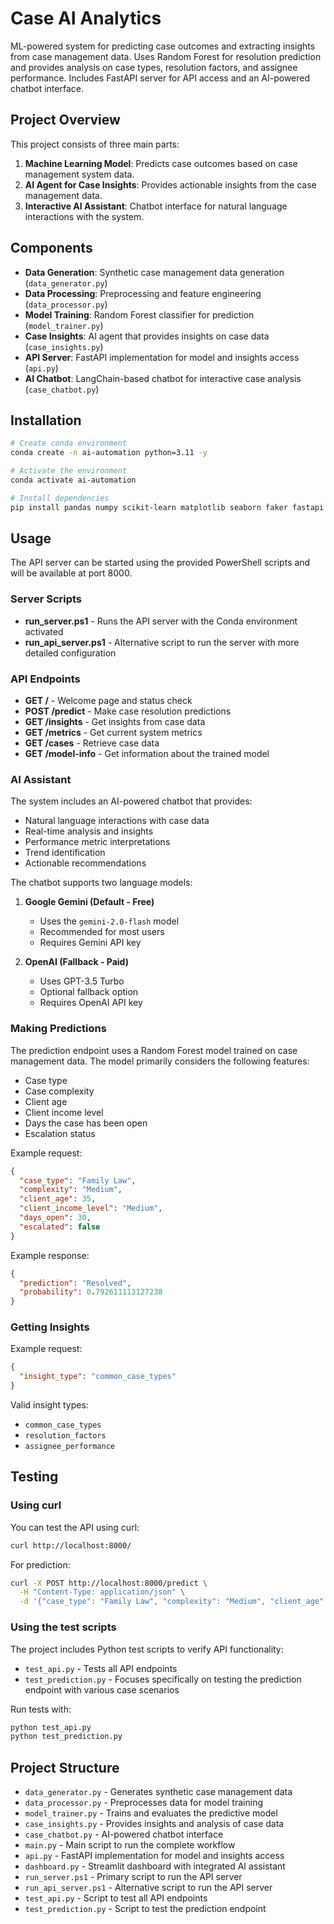 # Case AI Analytics

ML-powered system for predicting case outcomes and extracting insights from case management data. Uses Random Forest for resolution prediction and provides analysis on case types, resolution factors, and assignee performance. Includes FastAPI server for API access and an AI-powered chatbot interface.

## Project Overview

This project consists of three main parts:
1. **Machine Learning Model**: Predicts case outcomes based on case management system data.
2. **AI Agent for Case Insights**: Provides actionable insights from the case management data.
3. **Interactive AI Assistant**: Chatbot interface for natural language interactions with the system.

## Components

- **Data Generation**: Synthetic case management data generation (`data_generator.py`)
- **Data Processing**: Preprocessing and feature engineering (`data_processor.py`)
- **Model Training**: Random Forest classifier for prediction (`model_trainer.py`) 
- **Case Insights**: AI agent that provides insights on case data (`case_insights.py`)
- **API Server**: FastAPI implementation for model and insights access (`api.py`)
- **AI Chatbot**: LangChain-based chatbot for interactive case analysis (`case_chatbot.py`)

## Installation

```bash
# Create conda environment
conda create -n ai-automation python=3.11 -y

# Activate the environment
conda activate ai-automation

# Install dependencies
pip install pandas numpy scikit-learn matplotlib seaborn faker fastapi uvicorn langchain langchain-google-genai langchain-openai python-dotenv
```

## Usage

The API server can be started using the provided PowerShell scripts and will be available at port 8000.

### Server Scripts

- **run_server.ps1** - Runs the API server with the Conda environment activated
- **run_api_server.ps1** - Alternative script to run the server with more detailed configuration

### API Endpoints

- **GET /** - Welcome page and status check
- **POST /predict** - Make case resolution predictions
- **GET /insights** - Get insights from case data
- **GET /metrics** - Get current system metrics
- **GET /cases** - Retrieve case data
- **GET /model-info** - Get information about the trained model

### AI Assistant

The system includes an AI-powered chatbot that provides:
- Natural language interactions with case data
- Real-time analysis and insights
- Performance metric interpretations
- Trend identification
- Actionable recommendations

The chatbot supports two language models:
1. **Google Gemini (Default - Free)**
   - Uses the `gemini-2.0-flash` model
   - Recommended for most users
   - Requires Gemini API key

2. **OpenAI (Fallback - Paid)**
   - Uses GPT-3.5 Turbo
   - Optional fallback option
   - Requires OpenAI API key

### Making Predictions

The prediction endpoint uses a Random Forest model trained on case management data. The model primarily considers the following features:
- Case type
- Case complexity
- Client age
- Client income level
- Days the case has been open
- Escalation status

Example request:

```json
{
  "case_type": "Family Law",
  "complexity": "Medium",
  "client_age": 35,
  "client_income_level": "Medium",
  "days_open": 30,
  "escalated": false
}
```

Example response:

```json
{
  "prediction": "Resolved",
  "probability": 0.792611113127238
}
```

### Getting Insights

Example request:

```json
{
  "insight_type": "common_case_types"
}
```

Valid insight types:
- `common_case_types`
- `resolution_factors`
- `assignee_performance`

## Testing

### Using curl

You can test the API using curl:

```bash
curl http://localhost:8000/
```

For prediction:

```bash
curl -X POST http://localhost:8000/predict \
  -H "Content-Type: application/json" \
  -d '{"case_type": "Family Law", "complexity": "Medium", "client_age": 35, "client_income_level": "Medium", "days_open": 30, "escalated": false}'
```

### Using the test scripts

The project includes Python test scripts to verify API functionality:

- `test_api.py` - Tests all API endpoints
- `test_prediction.py` - Focuses specifically on testing the prediction endpoint with various case scenarios

Run tests with:

```bash
python test_api.py
python test_prediction.py
```

## Project Structure

- `data_generator.py` - Generates synthetic case management data
- `data_processor.py` - Preprocesses data for model training
- `model_trainer.py` - Trains and evaluates the predictive model
- `case_insights.py` - Provides insights and analysis of case data
- `case_chatbot.py` - AI-powered chatbot interface
- `main.py` - Main script to run the complete workflow
- `api.py` - FastAPI implementation for model and insights access
- `dashboard.py` - Streamlit dashboard with integrated AI assistant
- `run_server.ps1` - Primary script to run the API server
- `run_api_server.ps1` - Alternative script to run the API server
- `test_api.py` - Script to test all API endpoints
- `test_prediction.py` - Script to test the prediction endpoint 